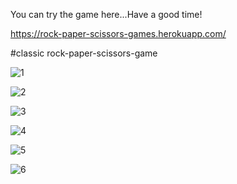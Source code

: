 
You can try the game here...Have a good time!

https://rock-paper-scissors-games.herokuapp.com/

#classic rock-paper-scissors-game


![1](https://user-images.githubusercontent.com/69093672/141702742-38458526-fdf5-41a2-98c1-cd51b3e94bb1.png)

![2](https://user-images.githubusercontent.com/69093672/141702748-4235244f-244a-4c76-b1d5-1e9fb698eb61.png)

![3](https://user-images.githubusercontent.com/69093672/141702752-d1f2d340-9d81-43b2-b6cc-b0f88c81dcc1.png)

![4](https://user-images.githubusercontent.com/69093672/141702754-0fb696c4-bbff-41e3-a7f2-fcb08fd67ae0.png)

![5](https://user-images.githubusercontent.com/69093672/141702756-33a773d7-6442-409a-8259-88ff47d77445.png)

![6](https://user-images.githubusercontent.com/69093672/141702757-2ed347a7-f39b-4733-986c-58f804236726.png)
